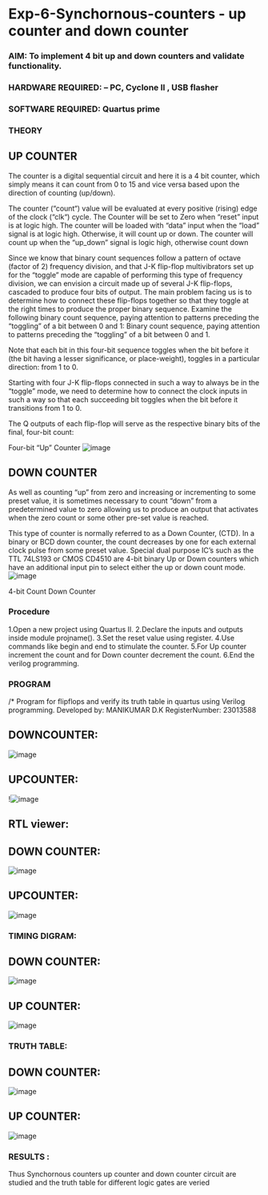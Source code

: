 # Exp-6-Synchornous-counters - up counter and down counter 
### AIM: To implement 4 bit up and down counters and validate  functionality.
### HARDWARE REQUIRED:  – PC, Cyclone II , USB flasher
### SOFTWARE REQUIRED:   Quartus prime
### THEORY 

## UP COUNTER 
The counter is a digital sequential circuit and here it is a 4 bit counter, which simply means it can count from 0 to 15 and vice versa based upon the direction of counting (up/down). 

The counter (“count“) value will be evaluated at every positive (rising) edge of the clock (“clk“) cycle.
The Counter will be set to Zero when “reset” input is at logic high.
The counter will be loaded with “data” input when the “load” signal is at logic high. Otherwise, it will count up or down.
The counter will count up when the “up_down” signal is logic high, otherwise count down

Since we know that binary count sequences follow a pattern of octave (factor of 2) frequency division, and that J-K flip-flop multivibrators set up for the “toggle” mode are capable of performing this type of frequency division, we can envision a circuit made up of several J-K flip-flops, cascaded to produce four bits of output.
The main problem facing us is to determine how to connect these flip-flops together so that they toggle at the right times to produce the proper binary sequence.
Examine the following binary count sequence, paying attention to patterns preceding the “toggling” of a bit between 0 and 1:
Binary count sequence, paying attention to patterns preceding the “toggling” of a bit between 0 and 1.

Note that each bit in this four-bit sequence toggles when the bit before it (the bit having a lesser significance, or place-weight), toggles in a particular direction: from 1 to 0.



 
 

Starting with four J-K flip-flops connected in such a way to always be in the “toggle” mode, we need to determine how to connect the clock inputs in such a way so that each succeeding bit toggles when the bit before it transitions from 1 to 0.

The Q outputs of each flip-flop will serve as the respective binary bits of the final, four-bit count:

 
 

Four-bit “Up” Counter
![image](https://user-images.githubusercontent.com/36288975/169644758-b2f4339d-9532-40c5-af40-8f4f8c942e2c.png)



## DOWN COUNTER 

As well as counting “up” from zero and increasing or incrementing to some preset value, it is sometimes necessary to count “down” from a predetermined value to zero allowing us to produce an output that activates when the zero count or some other pre-set value is reached.

This type of counter is normally referred to as a Down Counter, (CTD). In a binary or BCD down counter, the count decreases by one for each external clock pulse from some preset value. Special dual purpose IC’s such as the TTL 74LS193 or CMOS CD4510 are 4-bit binary Up or Down counters which have an additional input pin to select either the up or down count mode.
![image](https://user-images.githubusercontent.com/36288975/169644844-1a14e123-7228-4ed8-81a9-eb937dff4ac8.png)


4-bit Count Down Counter
### Procedure 
1.Open a new project using Quartus II.
2.Declare the inputs and outputs inside module projname().
3.Set the reset value using register.
4.Use commands like begin and end to stimulate the counter.
5.For Up counter increment the count and for Down counter decrement the count.
6.End the verilog programming.

### PROGRAM 
/*
Program for flipflops  and verify its truth table in quartus using Verilog programming.
Developed by: MANIKUMAR D.K
RegisterNumber: 23013588

## DOWNCOUNTER:
![image](https://github.com/MANIKUMARDK/Exp-7-Synchornous-counters-/assets/147215581/f8e70e8d-6663-49d0-98b1-5eda11c55080)

## UPCOUNTER:
!![image](https://github.com/MANIKUMARDK/Exp-7-Synchornous-counters-/assets/147215581/2eb110a6-ea81-48fa-9e51-64c431cc0c3e)

## RTL viewer:
## DOWN COUNTER:
![image](https://github.com/MANIKUMARDK/Exp-7-Synchornous-counters-/assets/147215581/737b7c14-9aa4-431f-9837-d3ca437aeeb9)

## UPCOUNTER:
![image](https://github.com/MANIKUMARDK/Exp-7-Synchornous-counters-/assets/147215581/097cf70b-390f-4a8b-b2ed-e4406e421c65)

### TIMING DIGRAM:
## DOWN COUNTER:
![image](https://github.com/MANIKUMARDK/Exp-7-Synchornous-counters-/assets/147215581/0cfe4f78-9611-486c-b5a9-ea1a4937e28e)

## UP COUNTER:
![image](https://github.com/MANIKUMARDK/Exp-7-Synchornous-counters-/assets/147215581/0d614f9f-ec45-4937-a7b9-72d220daadf1)

### TRUTH TABLE:
## DOWN COUNTER:
![image](https://github.com/MANIKUMARDK/Exp-7-Synchornous-counters-/assets/147215581/9fa0adb0-70dc-47cf-a915-9a3a8ce342ab)

## UP COUNTER:
![image](https://github.com/MANIKUMARDK/Exp-7-Synchornous-counters-/assets/147215581/7aa8924d-a77c-4a49-a634-a076deafa84e)

### RESULTS :
Thus Synchornous counters up counter and down counter circuit are studied and the truth table for different logic gates are veried
